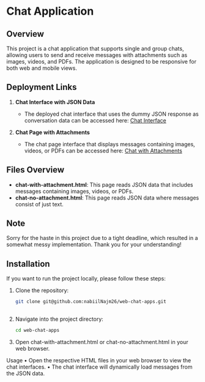 # Chat Application

## Overview
This project is a chat application that supports single and group chats, allowing users to send and receive messages with attachments such as images, videos, and PDFs. The application is designed to be responsive for both web and mobile views.

## Deployment Links
1. **Chat Interface with JSON Data**
   - The deployed chat interface that uses the dummy JSON response as conversation data can be accessed here: [Chat Interface](https://web-app-chat-delta.vercel.app)

2. **Chat Page with Attachments**
   - The chat page interface that displays messages containing images, videos, or PDFs can be accessed here: [Chat with Attachments](https://app-web-chat.vercel.app)

## Files Overview
- **chat-with-attachment.html**: This page reads JSON data that includes messages containing images, videos, or PDFs. 
- **chat-no-attachment.html**: This page reads JSON data where messages consist of just text.

## Note
Sorry for the haste in this project due to a tight deadline, which resulted in a somewhat messy implementation. Thank you for your understanding!

## Installation
If you want to run the project locally, please follow these steps:
1. Clone the repository:
   ```bash
   git clone git@github.com:nabiilNajm26/web-chat-apps.git
  
2.	Navigate into the project directory:
    ```bash
    cd web-chat-apps

3.	Open chat-with-attachment.html or chat-no-attachment.html in your web browser.

Usage
	•	Open the respective HTML files in your web browser to view the chat interfaces.
	•	The chat interface will dynamically load messages from the JSON data.

